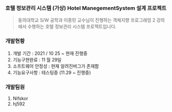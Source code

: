 ### 호텔 정보관리 시스템 (가상) Hotel ManegementSystem 설계 프로젝트 
>동의대학교 S/W 공학과 이종민  교수님이 진행하는 객체지향 프로그래밍 2 강의에서 수행하는 호텔 정보관리 시스템 프로젝트입니다. 

### 개발현황 
1. 개발 기간 : 2021 / 10 25 ~ 현재 진행중
2. 기능구현완료 : 11 월 29일 
3. 소프트웨어 안정성 : 현재 알려진버그가 존재함 
4. 기능요구사항 : 테스팅중 (11.29 ~ 진행중) 

### 개발팀원 

1. Nifskor
2. hj592

